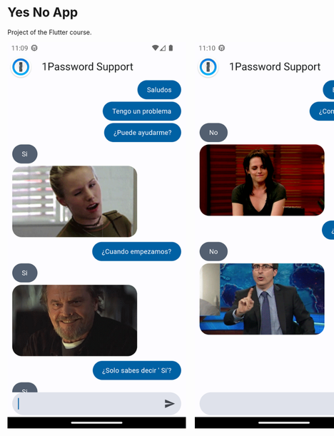# Yes No App

Project of the Flutter course.

<div style="display: flex; flex-direction: row;">
    <img src="screenshots/Screenshot_20230613_110927.png" alt="Screenshot 1" style="margin-right: 20px;" width="400"/>
    <img src="screenshots/Screenshot_20230613_111044.png" alt="Screenshot 2" width="400"/>
</div>